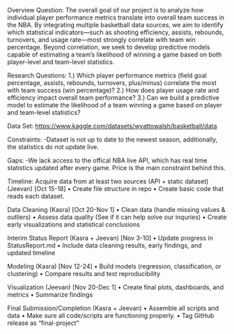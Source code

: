 Overview Question:
The overall goal of our project is to analyze how individual player performance metrics translate into overall team success in the NBA. By integrating multiple basketball data sources, we aim to identify which statistical indicators—such as shooting efficiency, assists, rebounds, turnovers, and usage rate—most strongly correlate with team win percentage. Beyond correlation, we seek to develop predictive models capable of estimating a team’s likelihood of winning a game based on both player-level and team-level statistics.

Research Questions: 
1.) Which player performance metrics (field goal percentage, assists, rebounds, turnovers, plus/minus) correlate the most with team success (win percentage)? 
2.) How does player usage rate and efficiency impact overall team performance?
3.) Can we build a predictive model to estimate the likelihood of a team winning a game based on player and team-level statistics?


Data Set:
https://www.kaggle.com/datasets/wyattowalsh/basketball/data

Constraints: 
-Dataset is not up to date to the newest season, additionally, the statistics do not update live. 

Gaps:
-We lack access to the offical NBA live API, which has real time statistics updated after every game. Price is the main constraint behind this. 

Timeline:
Acquire data from at least two sources (API + static dataset) (Jeevan) [Oct 15-18]
• Create file structure in repo 
• Create basic code that reads each dataset. 

Data Cleaning (Kasra) [Oct 20-Nov 1] 
• Clean data (handle missing values & outliers)
• Assess data quality (See if it can help solve our inquries) 
• Create early visualizations and statistical conclusions

Interim Status Report (Kasra + Jeevan) [Nov 3-10]
• Update progress in StatusReport.md
• Include data cleaning results, early findings, and updated timeline

Modeling (Kasra) [Nov 12-24] 
• Build models (regression, classification, or clustering)
• Compare results and test reproducibility

Visualization (Jeevan) [Nov 20-Dec 1] 
• Create final plots, dashboards, and metrics 
• Summarize findings

Final Submission/Completion (Kasra + Jeevan)
• Assemble all scripts and data
• Make sure all code/scripts are functioning properly. 
• Tag GitHub release as “final-project”

 
